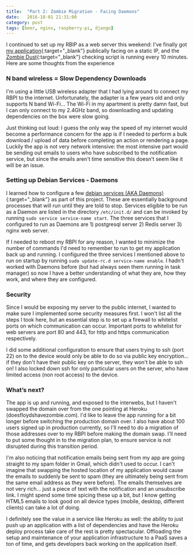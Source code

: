 ```yaml
---
title:  "Part 2: Zombie Migration - Facing Daemons"
date:   2016-10-01 21:31:00
category: post
tags: [beer, nginx, raspberry-pi, django]
---
```


I continued to set up my RBIP as a web server this weekend: I've finally got [my application][app]{:target="_blank"} publically facing on a static IP, and the [Zombie Dust][zd]{:target="_blank"} checking script is running every 10 minutes. Here are some thoughts from the experience

### N band wireless = Slow Dependency Downloads

I'm using a little USB wireless adapter that I had lying around to connect my RBPI to the internet. Unfortunately, the adapter is a few years old and only supports N band Wi-Fi... The Wi-Fi in my apartment is pretty damn fast, but I can only connect to my 2.4GHz band, so downloading and updating dependencies on the box were slow going.

Just thinking out loud: I guess the only way the speed of my internet would become a performance concern for the app is if I needed to perform a bulk download / upload of data before completing an action or rendering a page. Luckily the app is not very network intensive: the most intensive part would be sending out emails to users who have subscribed to the notification service, but since the emails aren't time sensitive this doesn’t seem like it will be an issue.

### Setting up Debian Services - Daemons

I learned how to configure a few [debian services (AKA Daemons)][daemon]{:target="_blank"} as part of this project. These are essentially background processes that will run until they are told to stop. Services eligible to be run as a Daemon are listed in the directory `/etc/init.d/` and can be invoked by running `sudo service service-name start`. The three services that I configured to run as Daemons are 1) postgresql server 2) Redis server 3) nginx web server.

If I needed to reboot my RBPI for any reason, I wanted to minimize the number of commands I'd need to remember to run to get my application back up and running. I configured the three services I mentioned above to run on startup by running `sudo update-rc.d service-name enable`. I hadn't worked with Daemons before (but had always seen them running in task manager) so now I have a better understanding of what they are, how they work, and where they are configured.

### Security

Since I would be exposing my server to the public internet, I wanted to make sure I implemented some security measures first. I won't list all the steps I took here, but an essential step is to set up a firewall to whitelist ports on which communication can occur. Important ports to whitelist for web servers are port 80 and 443, for http and https communication respectively.

I did some additional configuration to ensure that users trying to ssh (port 22) on to the device would only be able to do so via public key encryption... if they don't have their public key on the server, they won't be able to ssh on! I also locked down ssh for only particular users on the server, who have limited access (non root access) to the device.

### What’s next?

The app is up and running, and exposed to the interwebs, but I haven't swapped the domain over from the one pointing at Heroku (doesfloydshavezombie.com). I'd like to leave the app running for a bit longer before switching the production domain over. I also have about 100 users signed up in production currently, so I'll need to do a migration of those addresses over to my RBPI before making the domain swap. I'll need to put some thought in to the migration plan, to ensure service is not disrupted during this transition period.

I'm also noticing that notification emails being sent from my app are going straight to my spam folder in Gmail, which didn't used to occur. I can't imagine that swapping the hosted location of my application would cause the emails to suddenly be sent to spam (they are ultimately being sent from the same email address as they were before). The emails themselves are not very rich... just a piece of text with the notification and an unsubscribe link. I might spend some time spicing these up a bit, but I know getting HTML5 emails to look good on all device types (mobile, desktop, different clients) can take a lot of doing.

I definitely see the value in a service like Heroku as well: the ability to just push up  an application with a list of dependencies and have the Heroku deploy process take care of the rest is pretty spectacular. Offloading the setup and maintenance of your application infrastructure to a PaaS saves a ton of time, and gets developers back working on the application itself.

[zd]: https://www.3floyds.com/beer/zombie-dust/
[daemon]: https://wiki.debian.org/Daemon
[app]: https://github.com/bambielli/zombie


